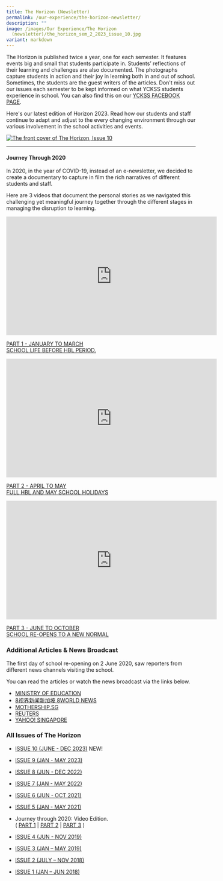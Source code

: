 ```yaml
---
title: The Horizon (Newsletter)
permalink: /our-experience/the-horizon-newsletter/
description: ""
image: /images/Our Experience/The Horizon
  (newsletter)/the_horizon_sem_2_2023_issue_10.jpg
variant: markdown
---
```

The Horizon is published twice a year, one for each semester. It features events big and small that students participate in. Students’ reflections of their learning and challenges are also documented. The photographs capture students in action and their joy in learning both in and out of school. Sometimes, the students are the guest writers of the articles. Don't miss out our issues each semester to be kept informed on what YCKSS students experience in school. You can also find this on our&nbsp;[YCKSS FACEBOOK PAGE](https://www.facebook.com/yiochukangsec).

Here's our latest edition of Horizon 2023. Read how our students and staff continue to adapt and adjust to the every changing environment through our various involvement in the school activities and events.


[![The front cover of The Horizon, Issue 10](/images/Our%20Experience/The%20Horizon%20Newsletter/the_horizon_sem_2_2023_issue_10.jpg)](/files/The%20Horizon%20Newsletter/The_Horizon_Sem_2_2023_v2.pdf)

-----

#### **Journey Through 2020**

In 2020, in the year of COVID-19, instead of an e-newsletter, we decided to create a documentary to capture in film the rich narratives of different students and staff.

Here are 3 videos that document the personal stories as we navigated this challenging yet meaningful journey together through the different stages in managing the disruption to learning.

<iframe width="560" height="315" src="https://www.youtube.com/embed/lOQVsDo-_AI" title="YouTube video player" frameborder="0" allow="accelerometer; autoplay; clipboard-write; encrypted-media; gyroscope; picture-in-picture; web-share" allowfullscreen=""></iframe>

[PART 1 - JANUARY TO MARCH  
SCHOOL LIFE BEFORE&nbsp;HBL&nbsp;PERIOD.](https://www.youtube.com/watch?v=lOQVsDo-_AI&amp;feature=youtu.be)

<iframe width="560" height="315" src="https://www.youtube.com/watch?v=mYRZgy5c-fs" title="YouTube video player" frameborder="0" allow="accelerometer; autoplay; clipboard-write; encrypted-media; gyroscope; picture-in-picture; web-share" allowfullscreen=""></iframe>

[PART 2 - APRIL TO MAY  
FULL HBL AND MAY SCHOOL HOLIDAYS](https://www.youtube.com/watch?v=mYRZgy5c-fs&amp;feature=youtu.be)

[](https://www.youtube.com/watch?v=mYRZgy5c-fs)

<iframe width="560" height="315" src="https://www.youtube.com/embed/BDBEUba8dyc" title="YouTube video player" frameborder="0" allow="accelerometer; autoplay; clipboard-write; encrypted-media; gyroscope; picture-in-picture; web-share" allowfullscreen=""></iframe>

[PART 3 - JUNE TO OCTOBER  
SCHOOL RE-OPENS TO A NEW NORMAL](https://youtu.be/BDBEUba8dyc)


### **Additional Articles &amp; News Broadcast**

The first day of school re-opening on 2 June 2020, saw reporters from different news channels visiting the school.

You can read the articles or watch the news broadcast via the links below.

*   [MINISTRY OF EDUCATION](https://twitter.com/moesg/status/1267807153559007234?lang=en)
*   [8视界新闻新加坡 8WORLD NEWS](https://www.8world.com/news/singapore/article/singapore-covid-19-school-reopen-1150671?fbclid=IwAR0W4o5g-hJD0xwqvStdhjnBfx5AOTNY2Wye3-OPIzB379FV5JwfKnJgJ6w)
*   [MOTHERSHIP.SG](https://mothership.sg/2020/06/schools-post-circuit-breaker/)
*   [REUTERS](https://www.reuters.com/article/us-health-coronavirus-singapore-reopenin/schools-reopen-as-singapore-eases-lockdown-restrictions-idUSKBN2390G8)
*   [YAHOO! SINGAPORE](https://sg.news.yahoo.com/schools-reopen-singapore-eases-lockdown-045107168.html)

### **All Issues of The Horizon**

* [ISSUE 10 (JUNE - DEC 2023)](/files/The%20Horizon%20Newsletter/The_Horizon_Sem_2_2023_v2.pdf) NEW!

*  [ISSUE 9 (JAN - MAY 2023)](/files/The%20Horizon%20Newsletter/yckss%202023%20sem%201%20magazine_final.pdf)

*   [ISSUE 8 (JUN - DEC 2022)](/files/The%20Horizon%20Newsletter/YCKSS%20Sem%202%202022%20NEWSLETTER.pdf)
    
*   [ISSUE 7 (JAN - MAY 2022)](/files/The%20Horizon%20Newsletter/YCKSS%202022%20SEM%201%20MAGAZINE_v3pdf.pdf)
*   [ISSUE 6 (JUN - OCT 2021)](/files/The%20Horizon%20Newsletter/THE%20HORIZON%20SEM%202%202021.pdf)
*   [ISSUE 5 (JAN - MAY 2021)](/files/The%20Horizon%20Newsletter/2021%20Jan-May.pdf)
*   Journey through 2020: Video Edition.   
    (&nbsp;[PART 1](https://www.youtube.com/watch?v=lOQVsDo-_AI&amp;feature=youtu.be)&nbsp;|&nbsp;[PART 2](https://www.youtube.com/watch?v=mYRZgy5c-fs&amp;feature=youtu.be)&nbsp;|&nbsp;[PART 3](https://youtu.be/BDBEUba8dyc)&nbsp;)
*   [ISSUE 4 (JUN - NOV 2019)](/files/The%20Horizon%20Newsletter/Newsletter%204.pdf)
*   [ISSUE 3 (JAN – MAY 2019)](/files/The%20Horizon%20Newsletter/Newsletter%20Issue%203%20Final%20Update.pdf)
*   [ISSUE 2 (JULY – NOV 2018)](/files/The%20Horizon%20Newsletter/The%20Horizon%20Issue%202%20(July%20-%20Nov%202018).pdf)
*   [ISSUE 1 (JAN – JUN 2018)](/files/The%20Horizon%20Newsletter/The%20Horizon%20Issue%201.pdf)